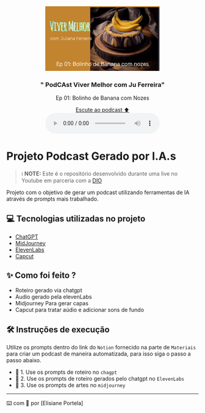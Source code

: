 <div align="center">
<img src="/assets/Capa podcast.jpeg" width="300" />
<h3>" PodCAst Viver Melhor com Ju Ferreira"</h3>
</p>
Ep 01: Bolinho de Banana com Nozes
</p>
<a href="/output/Ep01_bolinho_banana.mp4"/>Escute ao podcast ⬆️</a>
</div>

<div align="center">
    <audio src="/output/ep01_bolinho_banana.MP4" controls title="Pod Cast Viver Melhor:Episódio 01 _ bolinho de banana"></audio>
</div>

# Projeto Podcast Gerado por I.A.s


 > ℹ️ **NOTE:** Este é o repositório desenvolvido durante uma live no Youtube em parceria com a [DIO](https://dio.me)

Projeto com o objetivo de gerar um podcast utilizando ferramentas de IA através de prompts mais trabalhado.

## 💻 Tecnologias utilizadas no projeto

- [ChatGPT](https://chat.openai.com/) 
- [MidJourney](https://www.midjourney.com/app/)
- [ElevenLabs](https://beta.elevenlabs.io/)
- [Capcut](https://www.capcut.com/pt-br/)

## ✨ Como foi feito ?

- Roteiro gerado via chatgpt
- Audio gerado pela elevenLabs
- Midjourney Para gerar capas
- Capcut para tratar aúdio e adicionar sons de fundo


## 🛠️ Instruções de execução

Utilize os prompts dentro do link do `Notion` fornecido na parte de `Materiais` para criar um podcast de maneira automatizada, para isso siga o passo a passo abaixo.

- 🤖 1. Use os prompts de roteiro no `chagpt`
- 🤖 2. Use os prompts de roteiro gerados pelo chatgpt no  `ElevenLabs`
- 🤖 3. Use os prompts de artes no `midjourney`

---

⌨️ com 💜 por [Elisiane Portela]
